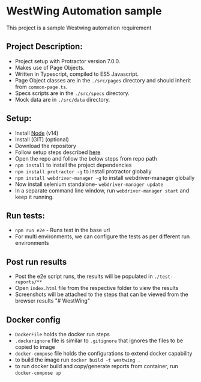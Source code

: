 # WestWing Automation sample
This project is a sample Westwing automation requirement

## Project Description:
* Project setup with Protractor version 7.0.0.
* Makes use of Page Objects.
* Written in Typescript, compiled to ES5 Javascript.
* Page Object classes are in the `./src/pages` directory and should inherit from `common-page.ts`.
* Specs scripts are in the `./src/specs` directory.
* Mock data are in `./src/data` directory.

## Setup:
* Install [Node](http://nodejs.org) (v14)
* Install [GIT] (optional)
* Download the repository
* Follow setup steps described [here](http://www.protractortest.org/#/tutorial#setup)
* Open the repo and follow the below steps from repo path
* `npm install` to install the project dependencies
* `npm install protractor -g` to install protractor globally
* `npm install webdriver-manager -g` to install webdriver-manager globally
* Now install selenium standalone- `webdriver-manager update`
* In a separate command line window, run `webdriver-manager start` and keep it running.

## Run tests:
* `npm run e2e` - Runs test in the base url
* For multi environments, we can configure the tests as per different run environments

## Post run results
* Post the e2e script runs, the results will be populated in `./test-reports/**`
* Open `index.html` file from the respective folder to view the results
* Screenshots will be attached to the steps that can be viewed from the browser results
"# WestWing" 

## Docker config
* `DockerFile` holds the docker run steps
* `.dockerignore` file is similar to `.gitignore` that ignores the files to be copied to image
* `docker-compose` file holds the configurations to extend docker capability
* to build the image run `docker build -t westwing .`
* to run docker build and copy/generate reports from container, run `docker-compose up`
